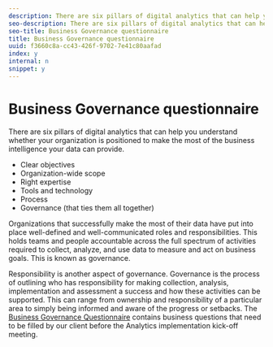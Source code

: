 ```yaml
---
description: There are six pillars of digital analytics that can help you understand whether your organization is positioned to make the most of the business intelligence your data can provide.
seo-description: There are six pillars of digital analytics that can help you understand whether your organization is positioned to make the most of the business intelligence your data can provide.
seo-title: Business Governance questionnaire
title: Business Governance questionnaire
uuid: f3660c8a-cc43-426f-9702-7e41c80aafad
index: y
internal: n
snippet: y
---
```


# Business Governance questionnaire

There are six pillars of digital analytics that can help you understand whether your organization is positioned to make the most of the business intelligence your data can provide.

* Clear objectives 
* Organization-wide scope 
* Right expertise 
* Tools and technology 
* Process 
* G​overnance (that ties them all together)

Organizations that successfully make the most of their data have put into place well-defined and well-communicated roles and responsibilities. This holds teams and people accountable across the full ​spectrum of activities required to collect, analyze, and use data to measure and act on business goals. This is known as governance.

Responsibility is another aspect of governance. Governance is the process of outlining who has responsibility for making collection, analysis, implementation and assessment a success and how these activities can be supported. This can range from ownership and responsibility of a particular area to simply being informed and aware of the progress or setbacks. The [Business Governance Questionnaire](https://marketing.adobe.com/resources/help/en_US/sc/implement/files/Business%20Governance%20Questionnaire-1.docx) contains business questions that need to be filled by our client before the Analytics implementation kick-off meeting.​​ 
